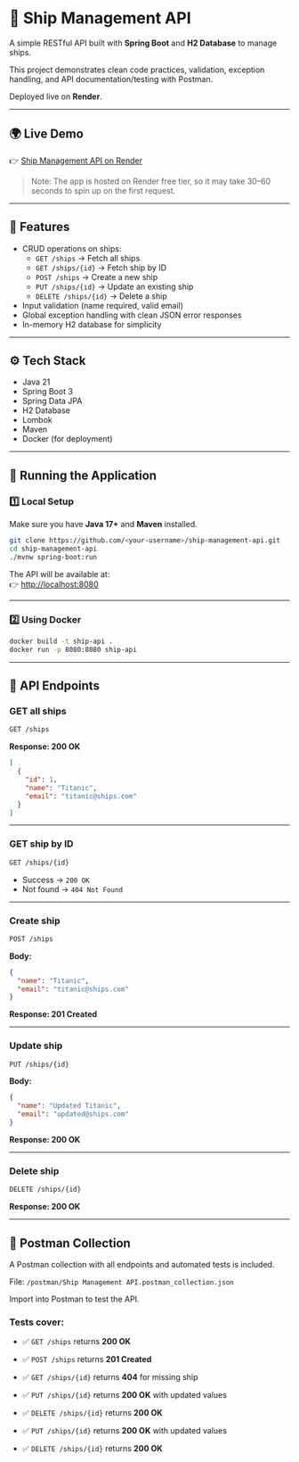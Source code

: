 # 🚢 Ship Management API

A simple RESTful API built with **Spring Boot** and **H2 Database** to manage ships.  

This project demonstrates clean code practices, validation, exception handling, and API documentation/testing with Postman.  

Deployed live on **Render**.

---

## 🌍 Live Demo

👉 [Ship Management API on Render](https://ship-management-api.onrender.com)

> Note: The app is hosted on Render free tier, so it may take 30–60 seconds to spin up on the first request.

---

## 📌 Features

- CRUD operations on ships:
  - `GET /ships` → Fetch all ships
  - `GET /ships/{id}` → Fetch ship by ID
  - `POST /ships` → Create a new ship
  - `PUT /ships/{id}` → Update an existing ship
  - `DELETE /ships/{id}` → Delete a ship
- Input validation (name required, valid email)
- Global exception handling with clean JSON error responses
- In-memory H2 database for simplicity

---

## ⚙️ Tech Stack

- Java 21  
- Spring Boot 3  
- Spring Data JPA  
- H2 Database  
- Lombok  
- Maven  
- Docker (for deployment)

---

## 🚀 Running the Application

### 1️⃣ Local Setup

Make sure you have **Java 17+** and **Maven** installed.

```bash
git clone https://github.com/<your-username>/ship-management-api.git
cd ship-management-api
./mvnw spring-boot:run
```

The API will be available at:  
👉 [http://localhost:8080](http://localhost:8080)

---

### 2️⃣ Using Docker

```bash
docker build -t ship-api .
docker run -p 8080:8080 ship-api
```

---

## 📖 API Endpoints

### GET all ships
```bash
GET /ships
```

**Response: 200 OK**
```json
[
  {
    "id": 1,
    "name": "Titanic",
    "email": "titanic@ships.com"
  }
]
```

---

### GET ship by ID
```bash
GET /ships/{id}
```
- Success → `200 OK`  
- Not found → `404 Not Found`

---

### Create ship
```bash
POST /ships
```

**Body:**
```json
{
  "name": "Titanic",
  "email": "titanic@ships.com"
}
```

**Response: 201 Created**

---

### Update ship
```bash
PUT /ships/{id}
```

**Body:**
```json
{
  "name": "Updated Titanic",
  "email": "updated@ships.com"
}
```

**Response: 200 OK**

---

### Delete ship
```bash
DELETE /ships/{id}
```
**Response: 200 OK**

---

## 🧪 Postman Collection

A Postman collection with all endpoints and automated tests is included.

File: `/postman/Ship Management API.postman_collection.json`

Import into Postman to test the API.

### Tests cover:
- ✅ `GET /ships` returns **200 OK**  
- ✅ `POST /ships` returns **201 Created**  
- ✅ `GET /ships/{id}` returns **404** for missing ship  
- ✅ `PUT /ships/{id}` returns **200 OK** with updated values  
- ✅ `DELETE /ships/{id}` returns **200 OK**  

- ✅ `PUT /ships/{id}` returns **200 OK** with updated values  
- ✅ `DELETE /ships/{id}` returns **200 OK**  
